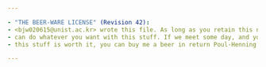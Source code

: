 ```yaml
---

- "THE BEER-WARE LICENSE" (Revision 42):
- <bjw020615@unist.ac.kr> wrote this file. As long as you retain this notice you
- can do whatever you want with this stuff. If we meet some day, and you think
- this stuff is worth it, you can buy me a beer in return Poul-Henning Kamp

---
```

